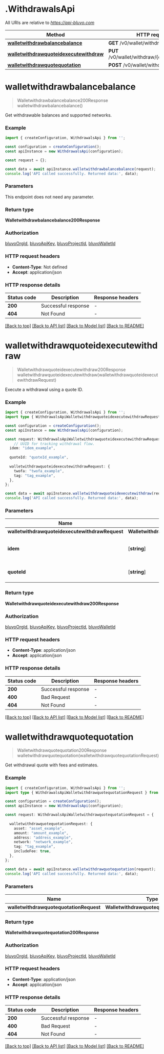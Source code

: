 # .WithdrawalsApi

All URIs are relative to *https://api-bluvo.com*

Method | HTTP request | Description
------------- | ------------- | -------------
[**walletwithdrawbalancebalance**](WithdrawalsApi.md#walletwithdrawbalancebalance) | **GET** /v0/wallet/withdraw/balance | Balance
[**walletwithdrawquoteidexecutewithdraw**](WithdrawalsApi.md#walletwithdrawquoteidexecutewithdraw) | **PUT** /v0/wallet/withdraw/{quoteId}/execute | Withdraw
[**walletwithdrawquotequotation**](WithdrawalsApi.md#walletwithdrawquotequotation) | **POST** /v0/wallet/withdraw/quote | Quotation


# **walletwithdrawbalancebalance**
> Walletwithdrawbalancebalance200Response walletwithdrawbalancebalance()

Get withdrawable balances and supported networks.

### Example


```typescript
import { createConfiguration, WithdrawalsApi } from '';

const configuration = createConfiguration();
const apiInstance = new WithdrawalsApi(configuration);

const request = {};

const data = await apiInstance.walletwithdrawbalancebalance(request);
console.log('API called successfully. Returned data:', data);
```


### Parameters
This endpoint does not need any parameter.


### Return type

**Walletwithdrawbalancebalance200Response**

### Authorization

[bluvoOrgId](README.md#bluvoOrgId), [bluvoApiKey](README.md#bluvoApiKey), [bluvoProjectId](README.md#bluvoProjectId), [bluvoWalletId](README.md#bluvoWalletId)

### HTTP request headers

 - **Content-Type**: Not defined
 - **Accept**: application/json


### HTTP response details
| Status code | Description | Response headers |
|-------------|-------------|------------------|
**200** | Successful response |  -  |
**404** | Not Found |  -  |

[[Back to top]](#) [[Back to API list]](README.md#documentation-for-api-endpoints) [[Back to Model list]](README.md#documentation-for-models) [[Back to README]](README.md)

# **walletwithdrawquoteidexecutewithdraw**
> Walletwithdrawquoteidexecutewithdraw200Response walletwithdrawquoteidexecutewithdraw(walletwithdrawquoteidexecutewithdrawRequest)

Execute a withdrawal using a quote ID.

### Example


```typescript
import { createConfiguration, WithdrawalsApi } from '';
import type { WithdrawalsApiWalletwithdrawquoteidexecutewithdrawRequest } from '';

const configuration = createConfiguration();
const apiInstance = new WithdrawalsApi(configuration);

const request: WithdrawalsApiWalletwithdrawquoteidexecutewithdrawRequest = {
    // UUID for tracking withdrawal flow.
  idem: "idem_example",
  
  quoteId: "quoteId_example",
  
  walletwithdrawquoteidexecutewithdrawRequest: {
    twofa: "twofa_example",
    tag: "tag_example",
  },
};

const data = await apiInstance.walletwithdrawquoteidexecutewithdraw(request);
console.log('API called successfully. Returned data:', data);
```


### Parameters

Name | Type | Description  | Notes
------------- | ------------- | ------------- | -------------
 **walletwithdrawquoteidexecutewithdrawRequest** | **WalletwithdrawquoteidexecutewithdrawRequest**|  |
 **idem** | [**string**] | UUID for tracking withdrawal flow. | defaults to undefined
 **quoteId** | [**string**] |  | defaults to undefined


### Return type

**Walletwithdrawquoteidexecutewithdraw200Response**

### Authorization

[bluvoOrgId](README.md#bluvoOrgId), [bluvoApiKey](README.md#bluvoApiKey), [bluvoProjectId](README.md#bluvoProjectId), [bluvoWalletId](README.md#bluvoWalletId)

### HTTP request headers

 - **Content-Type**: application/json
 - **Accept**: application/json


### HTTP response details
| Status code | Description | Response headers |
|-------------|-------------|------------------|
**200** | Successful response |  -  |
**400** | Bad Request |  -  |
**404** | Not Found |  -  |

[[Back to top]](#) [[Back to API list]](README.md#documentation-for-api-endpoints) [[Back to Model list]](README.md#documentation-for-models) [[Back to README]](README.md)

# **walletwithdrawquotequotation**
> Walletwithdrawquotequotation200Response walletwithdrawquotequotation(walletwithdrawquotequotationRequest)

Get withdrawal quote with fees and estimates.

### Example


```typescript
import { createConfiguration, WithdrawalsApi } from '';
import type { WithdrawalsApiWalletwithdrawquotequotationRequest } from '';

const configuration = createConfiguration();
const apiInstance = new WithdrawalsApi(configuration);

const request: WithdrawalsApiWalletwithdrawquotequotationRequest = {
  
  walletwithdrawquotequotationRequest: {
    asset: "asset_example",
    amount: "amount_example",
    address: "address_example",
    network: "network_example",
    tag: "tag_example",
    includeFee: true,
  },
};

const data = await apiInstance.walletwithdrawquotequotation(request);
console.log('API called successfully. Returned data:', data);
```


### Parameters

Name | Type | Description  | Notes
------------- | ------------- | ------------- | -------------
 **walletwithdrawquotequotationRequest** | **WalletwithdrawquotequotationRequest**|  |


### Return type

**Walletwithdrawquotequotation200Response**

### Authorization

[bluvoOrgId](README.md#bluvoOrgId), [bluvoApiKey](README.md#bluvoApiKey), [bluvoProjectId](README.md#bluvoProjectId), [bluvoWalletId](README.md#bluvoWalletId)

### HTTP request headers

 - **Content-Type**: application/json
 - **Accept**: application/json


### HTTP response details
| Status code | Description | Response headers |
|-------------|-------------|------------------|
**200** | Successful response |  -  |
**400** | Bad Request |  -  |
**404** | Not Found |  -  |

[[Back to top]](#) [[Back to API list]](README.md#documentation-for-api-endpoints) [[Back to Model list]](README.md#documentation-for-models) [[Back to README]](README.md)


